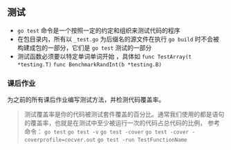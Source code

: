 ## 测试

- `go test` 命令是一个按照一定的约定和组织来测试代码的程序
- 在包目录内，所有以 `_test.go` 为后缀名的源文件在执行 `go build` 时不会被构建成包的一部分，它们是 `go test` 测试的一部分
- 测试函数必须要以特定单词单词开始 ，具体如 `func TestArray(t *testing.T)` `func BenchmarkRandInt(b *testing.B)`



### 课后作业

为之前的所有课后作业编写测试方法，并检测代码覆盖率。
> 测试覆盖率是你的代码被测试套件覆盖的百分比。通常我们使用的都是语句的覆盖率，也就是在测试中至少被运行一次的代码占总代码的比例，
> 参考命令：
> `go test`
> `go test -v` 
> `go test -cover` 
> `go test -cover -coverprofile=cocver.out`
> `go test -run TestFunctionName`
